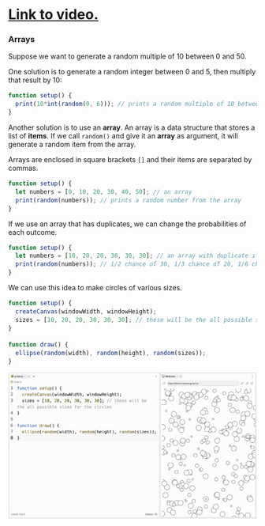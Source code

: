 # [Link to video.](https://www.youtube.com/watch?v=KyVwTdMoOR8&list=PLVD25niNi0Bmz_QDPAm_KPNxGRWDfVZnO)

### Arrays

Suppose we want to generate a random multiple of 10 between 0 and 50.

One solution is to generate a random integer between 0 and 5, then multiply that result by 10:

```js
function setup() {
  print(10*int(random(0, 6))); // prints a random multiple of 10 between 0 and 50
}
```

Another solution is to use an **array**. An array is a data structure that stores a list of **items**. If we call `random()` and give it an **array** as argument, it will generate a random item from the array.

Arrays are enclosed in square brackets `[]` and their items are separated by commas.

```js
function setup() {
  let numbers = [0, 10, 20, 30, 40, 50]; // an array
  print(random(numbers)); // prints a random number from the array
}
```

If we use an array that has duplicates, we can change the probabilities of each outcome.

```js
function setup() {
  let numbers = [10, 20, 20, 30, 30, 30]; // an array with duplicate items
  print(random(numbers)); // 1/2 chance of 30, 1/3 chance of 20, 1/6 chance of 10
}
```

We can use this idea to make circles of various sizes.

```js
function setup() {
  createCanvas(windowWidth, windowHeight);
  sizes = [10, 20, 20, 30, 30, 30]; // these will be the all possible sizes for the circles
}

function draw() {
  ellipse(random(width), random(height), random(sizes));
}
```

![](../../Images/Array1.png)
